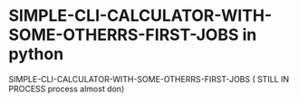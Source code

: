 # SIMPLE-CLI-CALCULATOR-WITH-SOME-OTHERRS-FIRST-JOBS in python
 SIMPLE-CLI-CALCULATOR-WITH-SOME-OTHERRS-FIRST-JOBS ( STILL IN PROCESS process almost don)
